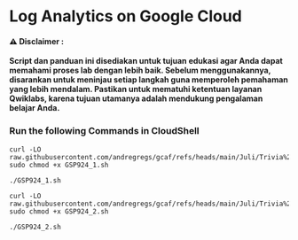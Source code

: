 #  Log Analytics on Google Cloud


#### ⚠️ Disclaimer :
**Script dan panduan ini disediakan untuk tujuan edukasi agar Anda dapat memahami proses lab dengan lebih baik. Sebelum menggunakannya, disarankan untuk meninjau setiap langkah guna memperoleh pemahaman yang lebih mendalam. Pastikan untuk mematuhi ketentuan layanan Qwiklabs, karena tujuan utamanya adalah mendukung pengalaman belajar Anda.**

### Run the following Commands in CloudShell 

```
curl -LO raw.githubusercontent.com/andregregs/gcaf/refs/heads/main/Juli/Trivia%20W1/Create%20and%20Test%20a%20Document%20AI%20Processor/GSP924_1.sh
sudo chmod +x GSP924_1.sh

./GSP924_1.sh
```

```
curl -LO raw.githubusercontent.com/andregregs/gcaf/refs/heads/main/Juli/Trivia%20W1/Create%20and%20Test%20a%20Document%20AI%20Processor/GSP924_2.sh
sudo chmod +x GSP924_2.sh

./GSP924_2.sh
```